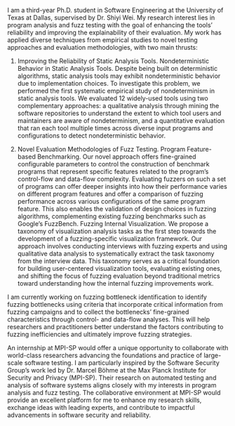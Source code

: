 I am a third-year Ph.D. student in Software Engineering at the University of Texas at Dallas, supervised by Dr. Shiyi Wei. My research interest lies in program analysis and fuzz testing with the goal of enhancing the tools’ reliability and improving the explainability of their evaluation. My work has applied diverse techniques from empirical studies to novel testing approaches and evaluation methodologies, with two main thrusts:

1. Improving the Reliability of Static Analysis Tools.
Nondeterministic Behavior in Static Analysis Tools. Despite being built on deterministic algorithms,
static analysis tools may exhibit nondeterministic behavior due to implementation choices. To investigate
this problem, we performed the first systematic empirical study of nondeterminism in static analysis tools.
We evaluated 12 widely-used tools using two complementary approaches: a qualitative analysis through
mining the software repositories to understand the extent to which tool users and maintainers are aware
of nondeterminism, and a quantitative evaluation that ran each tool multiple times across diverse input
programs and configurations to detect nondeterministic behavior. 

2. Novel Evaluation Methodologies of Fuzz Testing.
Program Feature-based Benchmarking. Our novel approach offers fine-grained configurable
parameters to control the construction of benchmark programs that represent specific features related to
the program’s control-flow and data-flow complexity. Evaluating fuzzers on such a set of programs can
offer deeper insights into how their performance varies on different program features and offer a
comparison of fuzzing performance across various configurations of the same program feature. This also
enables the validation of design choices in fuzzing algorithms, complementing existing fuzzing
benchmarks such as Google’s FuzzBench. 
Fuzzing Internal Visualization. We propose a taxonomy of visualization analysis tasks as the first step
towards the development of a fuzzing-specific visualization framework. Our approach involves conducting
interviews with fuzzing experts and using qualitative data analysis to systematically extract the task
taxonomy from the interview data. This taxonomy serves as a critical foundation for building
user-centered visualization tools, evaluating existing ones, and shifting the focus of fuzzing evaluation
beyond traditional metrics toward understanding how the internal fuzzing improvements work.

I am currently working on fuzzing bottleneck identification to identify fuzzing bottlenecks using criteria
that incorporate critical information from fuzzing campaigns and to collect the bottlenecks’ fine-grained
characteristics through control- and data-flow analyses. This will help researchers and practitioners
better understand the factors contributing to fuzzing inefficiencies and ultimately improve fuzzing strategies.

An internship at MPI-SP would offer a unique opportunity to collaborate with world-class researchers advancing the foundations and practice of large-scale software testing. I am particularly inspired by the Software Security Group’s work led by Dr. Marcel Böhme at the Max Planck Institute for Security and Privacy (MPI-SP). Their research on automated testing and analysis of software systems aligns closely with my interests in program analysis and fuzz testing. The collaborative environment at MPI-SP would provide an excellent platform for me to enhance my research skills, exchange ideas with leading experts, and contribute to impactful advancements in software security and reliability.
